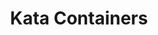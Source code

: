 ---
# Accomplishments widget.
widget: "howto"  # Widget name:  common, howto perspective, reading, cd-with-jenkins-and-docker  etc
headless: true  # This file represents a page section.
active: true  # Activate this widget? true/false
weight: 1 # Order that this section will appear.
title: "Kata Containers"
subtitle: ""

# Date format
date_format: "Jan 2006"

# Accomplishments.
#   Add/remove as many `[[item]]` blocks below as you like.
#   `title`, `organization` and `date_start` are the required parameters.
#   Leave other parameters empty if not required.
#   Begin/end multi-line descriptions with 3 quotes `"""`.
item:
smallItem:    
 - title: "Kata Containers - An Open Source Project Working to Build Lightweight VMs That Perform like Containers"
   summary: "katacontainers.io"
   linkText: ""
   linkUrl: "https://katacontainers.io/"
   openNewWindow: 
   image: "https://res.cloudinary.com/agile-seo/image/fetch/w_62,dpr_1.0,d_blank_am8gzx.png/https%3A%2F%2Flogo.clearbit.com%2Fkatacontainers.io%3Fsize%3D250"   
 - title: "kata-deploy: The quick way to install Kata Containers on your K8s cluster"
   summary: "katacontainers.io"
   linkText: ""
   linkUrl: "https://katacontainers.io/posts/kata-deploy-install-kata-containers-kubernetes/"
   openNewWindow: 
   image: "https://res.cloudinary.com/agile-seo/image/fetch/w_62,dpr_1.0,d_blank_am8gzx.png/https%3A%2F%2Flogo.clearbit.com%2Fkatacontainers.io%3Fsize%3D250" 
 - title: "Kata Containers + Service Mesh"
   summary: "katacontainers.io"
   linkText: ""
   linkUrl: "https://katacontainers.io/posts/kata-containers-service-mesh/"
   openNewWindow: 
   image: "https://res.cloudinary.com/agile-seo/image/fetch/w_62,dpr_1.0,d_blank_am8gzx.png/https%3A%2F%2Flogo.clearbit.com%2Fkatacontainers.io%3Fsize%3D250" 
 - title: "Kata Containers Installation User Guides"
   summary: "github.com"
   linkText: ""
   linkUrl: "https://github.com/kata-containers/documentation/blob/master/install/README.md"
   openNewWindow: 
   image: "https://res.cloudinary.com/agile-seo/image/fetch/w_62,dpr_1.0,d_blank_am8gzx.png/https%3A%2F%2Flogo.clearbit.com%2Fgithub.com%3Fsize%3D250" 
 - title: "10 Things You Need to Know about the Kata Containers Project"
   summary: "cbronline.com"
   linkText: ""
   linkUrl: "https://www.cbronline.com/opinion/need-to-know-about-containers"
   openNewWindow: 
   image: "https://res.cloudinary.com/agile-seo/image/fetch/w_62,dpr_1.0,d_blank_am8gzx.png/https%3A%2F%2Flogo.clearbit.com%2Fcbronline.com%3Fsize%3D250"
 - title: "3 Important Questions about Kata Containers Answered"
   summary: "opensource.com"
   linkText: ""
   linkUrl: "https://opensource.com/article/18/4/kata-containers"
   openNewWindow: 
   image: "https://res.cloudinary.com/agile-seo/image/fetch/w_62,dpr_1.0,d_blank_am8gzx.png/https%3A%2F%2Flogo.clearbit.com%2Fopensource.com%3Fsize%3D250"
 - title: "Why Kata Containers doesn’t Replace Kubernetes"
   summary: "medium.com"
   linkText: ""
   linkUrl: "https://medium.com/kata-containers/why-kata-containers-doesnt-replace-kubernetes-75e484679727"
   openNewWindow: 
   image: "https://res.cloudinary.com/agile-seo/image/fetch/w_62,dpr_1.0,d_blank_am8gzx.png/https%3A%2F%2Flogo.clearbit.com%2Fmedium.com%3Fsize%3D250"
 - title: "Explore KubeVirt and Kata Containers"
   summary: "superuser.openstack.org"
   linkText: ""
   linkUrl: "http://superuser.openstack.org/articles/kubevirt-kata-containers-vm-use-case/"
   openNewWindow: 
   image: "https://res.cloudinary.com/agile-seo/image/fetch/w_62,dpr_1.0,d_blank_am8gzx.png/https%3A%2F%2Flogo.clearbit.com%2Fsuperuser.openstack.org%3Fsize%3D250"
---